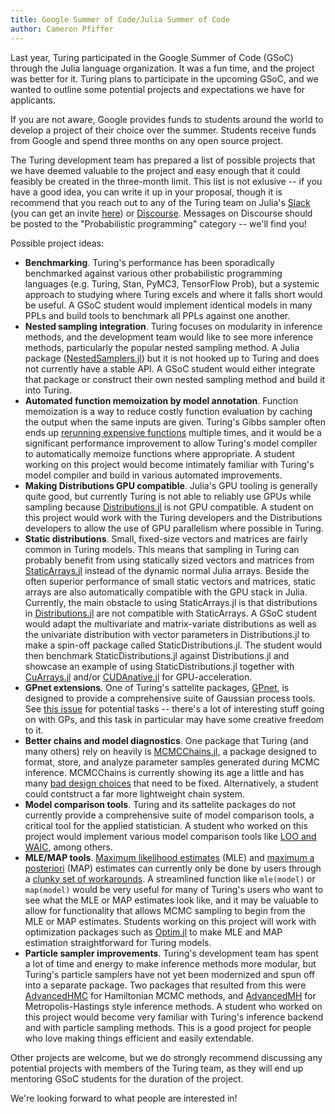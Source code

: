```yaml
---
title: Google Summer of Code/Julia Summer of Code
author: Cameron Pfiffer
---
```


Last year, Turing participated in the Google Summer of Code (GSoC) through the Julia language organization. It was a fun time, and the project was better for it. Turing plans to participate in the upcoming GSoC, and we wanted to outline some potential projects and expectations we have for applicants.

If you are not aware, Google provides funds to students around the world to develop a project of their choice over the summer. Students receive funds from Google and spend three months on any open source project. 

The Turing development team has prepared a list of possible projects that we have deemed valuable to the project and easy enough that it could feasibly be created in the three-month limit. This list is not exlusive -- if you have a good idea, you can write it up in your proposal, though it is recommend that you reach out to any of the Turing team on Julia's [Slack](https://julialang.slack.com/) (you can get an invite [here](https://slackinvite.julialang.org/)) or [Discourse](https://discourse.julialang.org/c/domain/probprog). Messages on Discourse should be posted to the "Probabilistic programming" category -- we'll find you! 

Possible project ideas:

- **Benchmarking**. Turing's performance has been sporadically benchmarked against various other probabilistic programming languages (e.g. Turing, Stan, PyMC3, TensorFlow Prob), but a systemic approach to studying where Turing excels and where it falls short would be useful. A GSoC student would implement identical models in many PPLs and build tools to benchmark all PPLs against one another.
- **Nested sampling integration**. Turing focuses on modularity in inference methods, and the development team would like to see more inference methods, particularly the popular nested sampling method. A Julia package ([NestedSamplers.jl](https://github.com/mileslucas/NestedSamplers.jl)) but it is not hooked up to Turing and does not currently have a stable API. A GSoC student would either integrate that package or construct their own nested sampling method and build it into Turing.
- **Automated function memoization by model annotation**. Function memoization is a way to reduce costly function evaluation by caching the output when the same inputs are given. Turing's Gibbs sampler often ends up [rerunning expensive functions](https://turing.ml/dev/docs/using-turing/performancetips#reuse-computations-in-gibbs-sampling) multiple times, and it would be a significant performance improvement to allow Turing's model compiler to automatically memoize functions where appropriate. A student working on this project would become intimately familiar with Turing's model compiler and build in various automated improvements.
- **Making Distributions GPU compatible**. Julia's GPU tooling is generally quite good, but currently Turing is not able to reliably use GPUs while sampling because [Distributions.jl](https://github.com/JuliaStats/Distributions.jl) is not GPU compatible. A student on this project would work with the Turing developers and the Distributions developers to allow the use of GPU parallelism where possible in Turing.
- **Static distributions**. Small, fixed-size vectors and matrices are fairly common in Turing models. This means that sampling in Turing can probably benefit from using statically sized vectors and matrices from [StaticArrays.jl](https://github.com/JuliaArrays/StaticArrays.jl) instead of the dynamic normal Julia arrays. Beside the often superior performance of small static vectors and matrices, static arrays are also automatically compatible with the GPU stack in Julia. Currently, the main obstacle to using StaticArrays.jl is that distributions in [Distributions.jl](https://github.com/JuliaStats/Distributions.jl) are not compatible with StaticArrays. A GSoC student would adapt the multivariate and matrix-variate distributions as well as the univariate distribution with vector parameters in Distributions.jl to make a spin-off package called StaticDistributions.jl. The student would then benchmark StaticDistributions.jl against Distributions.jl and showcase an example of using StaticDistributions.jl together with [CuArrays.jl](https://github.com/JuliaGPU/CuArrays.jl) and/or [CUDAnative.jl](https://github.com/JuliaGPU/CUDAnative.jl) for GPU-acceleration.
- **GPnet extensions**. One of Turing's sattelite packages, [GPnet](https://github.com/TuringLang/GPnet.jl), is designed to provide a comprehensive suite of Gaussian process tools. See [this issue](https://github.com/TuringLang/GPnet.jl/issues/2) for potential tasks -- there's a lot of interesting stuff going on with GPs, and this task in particular may have some creative freedom to it.
- **Better chains and model diagnostics**. One package that Turing (and many others) rely on heavily is [MCMCChains.jl](https://github.com/TuringLang/MCMCChains.jl), a package designed to format, store, and analyze parameter samples generated during MCMC inference. MCMCChains is currently showing its age a little and has many [bad design choices](https://github.com/TuringLang/MCMCChains.jl/issues/171) that need to be fixed. Alternatively, a student could contstruct a far more lightweight chain system.
- **Model comparison tools**. Turing and its sattelite packages do not currently provide a comprehensive suite of model comparison tools, a critical tool for the applied statistician. A student who worked on this project would implement various model comparison tools like [LOO and WAIC](https://mc-stan.org/loo/), among others.
- **MLE/MAP tools**. [Maximum likelihood estimates](https://en.wikipedia.org/wiki/Maximum_likelihood_estimation) (MLE) and [maximum a posteriori](https://en.wikipedia.org/wiki/Maximum_a_posteriori_estimation) (MAP) estimates can currently only be done by users through a [clunky set of workarounds](https://turing.ml/dev/docs/using-turing/advanced#maximum-a-posteriori-estimation). A streamlined function like `mle(model)` or `map(model)` would be very useful for many of Turing's users who want to see what the MLE or MAP estimates look like, and it may be valuable to allow for functionality that allows MCMC sampling to begin from the MLE or MAP estimates. Students working on this project will work with optimization packages such as [Optim.jl](https://github.com/JuliaNLSolvers/Optim.jl) to make MLE and MAP estimation straightforward for Turing models.
- **Particle sampler improvements**. Turing's development team has spent a lot of time and energy to make inference methods more modular, but Turing's particle samplers have not yet been modernized and spun off into a separate package. Two packages that resulted from this were [AdvancedHMC](https://github.com/TuringLang/AdvancedHMC.jl) for Hamiltonian MCMC methods, and [AdvancedMH](https://github.com/TuringLang/AdvancedMH.jl) for Metropolis-Hastings style inference methods. A student who worked on this project would become very familiar with Turing's inference backend and with particle sampling methods. This is a good project for people who love making things efficient and easily extendable.

Other projects are welcome, but we do strongly recommend discussing any potential projects with members of the Turing team, as they will end up mentoring GSoC students for the duration of the project.

We're looking forward to what people are interested in! 